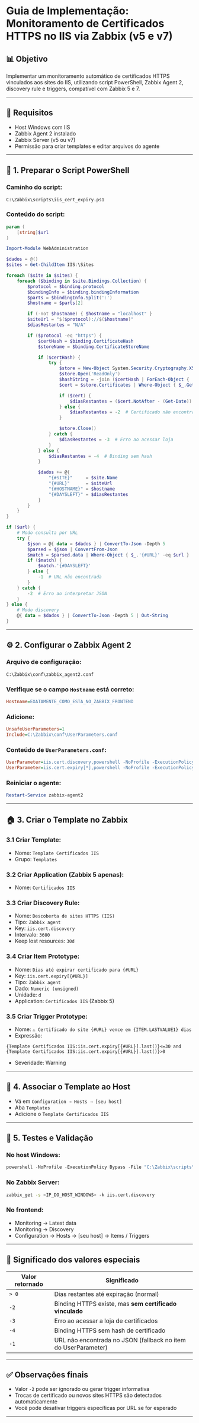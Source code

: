 
# Guia de Implementação: Monitoramento de Certificados HTTPS no IIS via Zabbix (v5 e v7)

## 📊 Objetivo
Implementar um monitoramento automático de certificados HTTPS vinculados aos sites do IIS, utilizando script PowerShell, Zabbix Agent 2, discovery rule e triggers, compatível com Zabbix 5 e 7.

---

## 🔗 Requisitos

- Host Windows com IIS  
- Zabbix Agent 2 instalado  
- Zabbix Server (v5 ou v7)  
- Permissão para criar templates e editar arquivos do agente  

---

## 📁 1. Preparar o Script PowerShell

### Caminho do script:
`C:\Zabbix\scripts\iis_cert_expiry.ps1`

### Conteúdo do script:
```powershell
param (
    [string]$url
)

Import-Module WebAdministration

$dados = @()
$sites = Get-ChildItem IIS:\Sites

foreach ($site in $sites) {
    foreach ($binding in $site.Bindings.Collection) {
        $protocol = $binding.protocol
        $bindingInfo = $binding.bindingInformation
        $parts = $bindingInfo.Split(':')
        $hostname = $parts[2]

        if (-not $hostname) { $hostname = "localhost" }
        $siteUrl = "$($protocol)://$($hostname)"
        $diasRestantes = "N/A"

        if ($protocol -eq "https") {
            $certHash = $binding.CertificateHash
            $storeName = $binding.CertificateStoreName

            if ($certHash) {
                try {
                    $store = New-Object System.Security.Cryptography.X509Certificates.X509Store $storeName, 'LocalMachine'
                    $store.Open('ReadOnly')
                    $hashString = -join ($certHash | ForEach-Object { '{0:X2}' -f $_ })
                    $cert = $store.Certificates | Where-Object { $_.GetCertHashString() -eq $hashString }

                    if ($cert) {
                        $diasRestantes = ($cert.NotAfter - (Get-Date)).Days
                    } else {
                        $diasRestantes = -2  # Certificado não encontrado
                    }

                    $store.Close()
                } catch {
                    $diasRestantes = -3  # Erro ao acessar loja
                }
            } else {
                $diasRestantes = -4  # Binding sem hash
            }

            $dados += @{
                "{#SITE}"     = $site.Name
                "{#URL}"      = $siteUrl
                "{#HOSTNAME}" = $hostname
                "{#DAYSLEFT}" = $diasRestantes
            }
        }
    }
}

if ($url) {
    # Modo consulta por URL
    try {
        $json = @{ data = $dados } | ConvertTo-Json -Depth 5
        $parsed = $json | ConvertFrom-Json
        $match = $parsed.data | Where-Object { $_.'{#URL}' -eq $url }
        if ($match) {
            $match.'{#DAYSLEFT}'
        } else {
            -1  # URL não encontrada
        }
    } catch {
        -2  # Erro ao interpretar JSON
    }
} else {
    # Modo discovery
    @{ data = $dados } | ConvertTo-Json -Depth 5 | Out-String
}
```

---

## ⚙️ 2. Configurar o Zabbix Agent 2

### Arquivo de configuração:
`C:\Zabbix\conf\zabbix_agent2.conf`

### Verifique se o campo `Hostname` está correto:
```ini
Hostname=EXATAMENTE_COMO_ESTA_NO_ZABBIX_FRONTEND
```

### Adicione:
```ini
UnsafeUserParameters=1
Include=C:\Zabbix\conf\UserParameters.conf
```

### Conteúdo de `UserParameters.conf`:

```ini
UserParameter=iis.cert.discovery,powershell -NoProfile -ExecutionPolicy Bypass -File "C:\Zabbix\scripts\iis_cert_expiry.ps1"
UserParameter=iis.cert.expiry[*],powershell -NoProfile -ExecutionPolicy Bypass -File "C:\Zabbix\scripts\iis_cert_expiry.ps1" "$1"
```

### Reiniciar o agente:
```powershell
Restart-Service zabbix-agent2
```

---

## 🏠 3. Criar o Template no Zabbix

### 3.1 Criar Template:
- Nome: `Template Certificados IIS`  
- Grupo: `Templates`  

### 3.2 Criar Application (Zabbix 5 apenas):
- Nome: `Certificados IIS`

### 3.3 Criar Discovery Rule:
- Nome: `Descoberta de sites HTTPS (IIS)`  
- Tipo: `Zabbix agent`  
- Key: `iis.cert.discovery`  
- Intervalo: `3600`  
- Keep lost resources: `30d`

### 3.4 Criar Item Prototype:
- Nome: `Dias até expirar certificado para {#URL}`  
- Key: `iis.cert.expiry[{#URL}]`  
- Tipo: `Zabbix agent`  
- Dado: `Numeric (unsigned)`  
- Unidade: `d`  
- Application: `Certificados IIS` (Zabbix 5)

### 3.5 Criar Trigger Prototype:
- Nome: `⚠️ Certificado do site {#URL} vence em {ITEM.LASTVALUE1} dias`  
- Expressão:
```zabbix
{Template Certificados IIS:iis.cert.expiry[{#URL}].last()}<=30 and {Template Certificados IIS:iis.cert.expiry[{#URL}].last()}>0
```
- Severidade: Warning

---

## 🔄 4. Associar o Template ao Host

- Vá em `Configuration → Hosts → [seu host]`
- Aba `Templates`
- Adicione o `Template Certificados IIS`

---

## 🔢 5. Testes e Validação

### No host Windows:
```powershell
powershell -NoProfile -ExecutionPolicy Bypass -File "C:\Zabbix\scripts\iis_cert_expiry.ps1"
```

### No Zabbix Server:
```bash
zabbix_get -s <IP_DO_HOST_WINDOWS> -k iis.cert.discovery
```

### No frontend:
- Monitoring → Latest data
- Monitoring → Discovery
- Configuration → Hosts → [seu host] → Items / Triggers

---

## 🔐 Significado dos valores especiais

| Valor retornado | Significado                                                               |
|------------------|---------------------------------------------------------------------------|
| `> 0`            | Dias restantes até expiração (normal)                                     |
| `-2`             | Binding HTTPS existe, mas **sem certificado vinculado**                   |
| `-3`             | Erro ao acessar a loja de certificados                                    |
| `-4`             | Binding HTTPS sem hash de certificado                                     |
| `-1`             | URL não encontrada no JSON (fallback no item do UserParameter)            |

---

## ✅ Observações finais

- Valor `-2` pode ser ignorado ou gerar trigger informativa
- Trocas de certificado ou novos sites HTTPS são detectados automaticamente
- Você pode desativar triggers específicas por URL se for esperado

---
